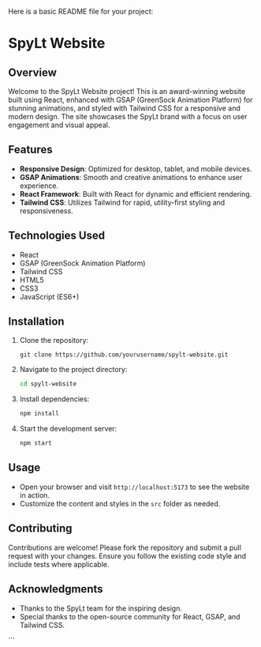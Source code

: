 Here is a basic README file for your project:

<xaiArtifact artifact_id="261c5836-8da9-4767-9560-b4f944981e64" artifact_version_id="f339fb4d-8d16-4424-b410-116bdf2f27dd" title="README.md" contentType="text/markdown">

# SpyLt Website

## Overview
Welcome to the SpyLt Website project! This is an award-winning website built using React, enhanced with GSAP (GreenSock Animation Platform) for stunning animations, and styled with Tailwind CSS for a responsive and modern design. The site showcases the SpyLt brand with a focus on user engagement and visual appeal.

## Features
- **Responsive Design**: Optimized for desktop, tablet, and mobile devices.
- **GSAP Animations**: Smooth and creative animations to enhance user experience.
- **React Framework**: Built with React for dynamic and efficient rendering.
- **Tailwind CSS**: Utilizes Tailwind for rapid, utility-first styling and responsiveness.

## Technologies Used
- React
- GSAP (GreenSock Animation Platform)
- Tailwind CSS
- HTML5
- CSS3
- JavaScript (ES6+)

## Installation
1. Clone the repository:
   ```bash:disable-run
   git clone https://github.com/yourusername/spylt-website.git
   ```
2. Navigate to the project directory:
   ```bash
   cd spylt-website
   ```
3. Install dependencies:
   ```bash
   npm install
   ```
4. Start the development server:
   ```bash
   npm start
   ```

## Usage
- Open your browser and visit `http://localhost:5173` to see the website in action.
- Customize the content and styles in the `src` folder as needed.

## Contributing
Contributions are welcome! Please fork the repository and submit a pull request with your changes. Ensure you follow the existing code style and include tests where applicable.



## Acknowledgments
- Thanks to the SpyLt team for the inspiring design.
- Special thanks to the open-source community for React, GSAP, and Tailwind CSS.

</xaiArtifact>
```
